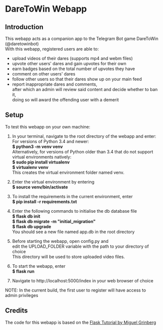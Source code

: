 # DareToWin Webapp

## Introduction

This webapp acts as a companion app to the Telegram Bot game DareToWin (@daretowinbot)<br>
With this webapp, registered users are able to:
* upload videos of their dares (supports mp4 and webm files)
* upvote other users' dares and gain upvotes for their own
* earn badges based on the total number of upvotes they have
* comment on other users' dares
* follow other users so that their dares show up on your main feed
* report inappropriate dares and comments,<br>
  after which an admin will review said content and decide whether to ban it,<br>
  doing so will award the offending user with a demerit

## Setup

To test this webapp on your own machine:

1. In your terminal, navigate to the root directory of the webapp and enter:<br>
    For versions of Python 3.4 and newer:<br>
    __$ python3 -m venv venv__<br>
    Alternatively, for versions of Python older than 3.4 that do not support virtual environments natively:<br>
    __$ sudo pip install virtualenv__<br>
    __$ virtualenv venv__<br>
   This creates the virtual environment folder named venv.<br>

2. Enter the virtual environment by entering<br>
    __$ source venv/bin/activate__<br>
    
3. To install the requirements in the current environment, enter<br>
    __$ pip install -r requirements.txt__<br>
    
4. Enter the following commands to initialise the db database file<br>
    __$ flask db init__<br>
    __$ flask db migrate -m "initial_migration"__<br>
    __$ flask db upgrade__<br>
   You should see a new file named app.db in the root directory<br>
   
5. Before starting the webapp, open config.py and <br>
   edit the UPLOAD_FOLDER variable with the path to your directory of choice<br>
   This directory will be used to store uploaded video files.<br>

5. To start the webapp, enter<br>
   __$ flask run__<br>
    
6. Navigate to http://localhost:5000/index in your web browser of choice

NOTE: In the current build, the first user to register will have access to admin privileges

## Credits
The code for this webapp is based on the <a href="https://blog.miguelgrinberg.com/post/the-flask-mega-tutorial-part-i-hello-world" target="_blank">Flask Tutorial by Miguel Grinberg</a>
